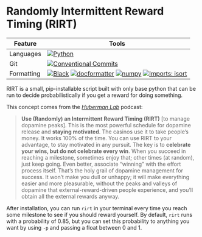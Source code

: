 # Randomly Intermittent Reward Timing (RIRT)

| Feature | Tools |
|---|---|
| Languages | [![Python](https://img.shields.io/badge/Python-3776AB?logo=python&logoColor=ffdd54)](https://www.python.org/downloads/release/python-370/) |
| Git | [![Conventional Commits](https://img.shields.io/badge/Conventional%20Commits-1.0.0-%23FE5196?logo=conventionalcommits&logoColor=white)](https://conventionalcommits.org) |
| Formatting | [![Black](https://img.shields.io/badge/Code%20Style-black-000000)](https://github.com/psf/black) [![docformatter](https://img.shields.io/badge/Docstring%20Formatter-docformatter-fedcba.svg)](https://github.com/PyCQA/docformatter) [![numpy](https://img.shields.io/badge/Docstring%20Style-numpy-459db9.svg)](https://numpydoc.readthedocs.io/en/latest/format.html) [![Imports: isort](https://img.shields.io/badge/%20Imports-isort-%231674b1?style=flat&labelColor=ef8336)](https://pycqa.github.io/isort/) |

RIRT is a small, pip-installable script built with only base python that can be run to decide probabilistically if you get a reward for doing something.

This concept comes from the [*Huberman Lab*](https://hubermanlab.com/) podcast:

> **Use (Randomly) an Intermittent Reward Timing (RIRT)** [to manage dopamine peaks]. This is the most powerful schedule for dopamine release and **staying motivated**. The casinos use it to take people’s money. It works 100% of the time. You can use RIRT to your advantage, to stay motivated in any pursuit. The key is to **celebrate your wins, but do not celebrate every win**. When you succeed in reaching a milestone, sometimes enjoy that; other times (at random), just keep going. Even better, associate “winning” with the effort process itself. That’s the holy grail of dopamine management for success. It won’t make you dull or unhappy; it will make everything easier and more pleasurable, without the peaks and valleys of dopamine that external-reward-driven people experience, and you’ll obtain all the external rewards anyway.

After installation, you can run `rirt` in your terminal every time you reach some milestone to see if you should reward yourself. By default, `rirt` runs with a probability of 0.85, but you can set this probability to anything you want by using `-p` and passing a float between 0 and 1.
